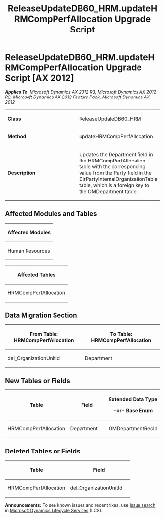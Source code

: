 ﻿---
title: ReleaseUpdateDB60_HRM.updateHRMCompPerfAllocation Upgrade Script
TOCTitle: ReleaseUpdateDB60_HRM.updateHRMCompPerfAllocation Upgrade Script
ms:assetid: 8d9a0a1b-03cc-3d19-9543-59636650e669
ms:mtpsurl: https://msdn.microsoft.com/en-us/library/JJ736485(v=AX.60)
ms:contentKeyID: 49709674
ms.date: 05/18/2015
mtps_version: v=AX.60
---

# ReleaseUpdateDB60\_HRM.updateHRMCompPerfAllocation Upgrade Script [AX 2012]


_**Applies To:** Microsoft Dynamics AX 2012 R3, Microsoft Dynamics AX 2012 R2, Microsoft Dynamics AX 2012 Feature Pack, Microsoft Dynamics AX 2012_

<table>
<colgroup>
<col style="width: 50%" />
<col style="width: 50%" />
</colgroup>
<tbody>
<tr class="odd">
<td><p><strong>Class</strong></p></td>
<td><p>ReleaseUpdateDB60_HRM</p></td>
</tr>
<tr class="even">
<td><p><strong>Method</strong></p></td>
<td><p>updateHRMCompPerfAllocation</p></td>
</tr>
<tr class="odd">
<td><p><strong>Description</strong></p></td>
<td><p>Updates the Department field in the HRMCompPerfAllocation table with the corresponding value from the Party field in the DirPartyInternalOrganizationTable table, which is a foreign key to the OMDepartment table.</p></td>
</tr>
</tbody>
</table>


## Affected Modules and Tables

<table>
<colgroup>
<col style="width: 100%" />
</colgroup>
<thead>
<tr class="header">
<th><p>Affected Modules</p></th>
</tr>
</thead>
<tbody>
<tr class="odd">
<td><p>Human Resources</p></td>
</tr>
</tbody>
</table>


<table>
<colgroup>
<col style="width: 100%" />
</colgroup>
<thead>
<tr class="header">
<th><p>Affected Tables</p></th>
</tr>
</thead>
<tbody>
<tr class="odd">
<td><p>HRMCompPerfAllocation</p></td>
</tr>
</tbody>
</table>


## Data Migration Section

<table>
<colgroup>
<col style="width: 50%" />
<col style="width: 50%" />
</colgroup>
<thead>
<tr class="header">
<th><p>From Table: HRMCompPerfAllocation</p></th>
<th><p>To Table: HRMCompPerfAllocation</p></th>
</tr>
</thead>
<tbody>
<tr class="odd">
<td><p>del_OrganizationUnitId</p></td>
<td><p>Department</p></td>
</tr>
</tbody>
</table>


## New Tables or Fields

<table>
<colgroup>
<col style="width: 33%" />
<col style="width: 33%" />
<col style="width: 33%" />
</colgroup>
<thead>
<tr class="header">
<th><p>Table</p></th>
<th><p>Field</p></th>
<th><p>Extended Data Type</p>
<p>-or- Base Enum</p></th>
</tr>
</thead>
<tbody>
<tr class="odd">
<td><p>HRMCompPerfAllocation</p></td>
<td><p>Department</p></td>
<td><p>OMDepartmentRecId</p></td>
</tr>
</tbody>
</table>


## Deleted Tables or Fields

<table>
<colgroup>
<col style="width: 50%" />
<col style="width: 50%" />
</colgroup>
<thead>
<tr class="header">
<th><p>Table</p></th>
<th><p>Field</p></th>
</tr>
</thead>
<tbody>
<tr class="odd">
<td><p>HRMCompPerfAllocation</p></td>
<td><p>del_OrganizationUnitId</p></td>
</tr>
</tbody>
</table>

  
**Announcements:** To see known issues and recent fixes, use [Issue search](http://go.microsoft.com/fwlink/?linkid=389258) in [Microsoft Dynamics Lifecycle Services](http://go.microsoft.com/fwlink/?linkid=306505) (LCS).

